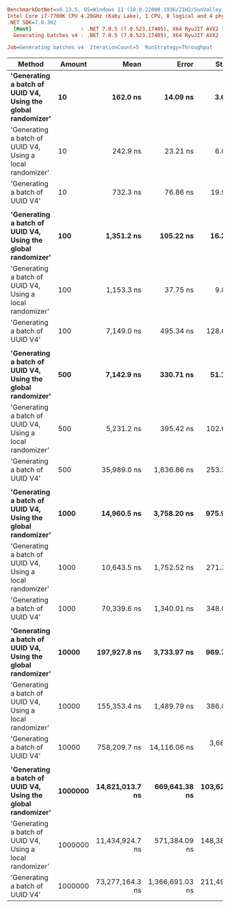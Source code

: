 ``` ini

BenchmarkDotNet=v0.13.5, OS=Windows 11 (10.0.22000.1936/21H2/SunValley)
Intel Core i7-7700K CPU 4.20GHz (Kaby Lake), 1 CPU, 8 logical and 4 physical cores
.NET SDK=7.0.302
  [Host]                : .NET 7.0.5 (7.0.523.17405), X64 RyuJIT AVX2 [AttachedDebugger]
  Generating batches v4 : .NET 7.0.5 (7.0.523.17405), X64 RyuJIT AVX2

Job=Generating batches v4  IterationCount=5  RunStrategy=Throughput  

```
| Method                                                                   | Amount      |                Mean |             Error |            StdDev |    Ratio |
| ------------------------------------------------------------------------ | ----------- | ------------------: | ----------------: | ----------------: | -------: |
| **&#39;Generating a batch of UUID V4, Using the global randomizer&#39;** | **10**      |        **162.0 ns** |      **14.09 ns** |       **3.66 ns** | **0.22** |
| &#39;Generating a batch of UUID V4, Using a local randomizer&#39;        | 10          |            242.9 ns |          23.21 ns |           6.03 ns |     0.33 |
| &#39;Generating a batch of UUID V4&#39;                                  | 10          |            732.3 ns |          76.86 ns |          19.96 ns |     1.00 |
|                                                                          |             |                     |                   |                   |          |
| **&#39;Generating a batch of UUID V4, Using the global randomizer&#39;** | **100**     |      **1,351.2 ns** |     **105.22 ns** |      **16.28 ns** | **0.19** |
| &#39;Generating a batch of UUID V4, Using a local randomizer&#39;        | 100         |          1,153.3 ns |          37.75 ns |           9.80 ns |     0.16 |
| &#39;Generating a batch of UUID V4&#39;                                  | 100         |          7,149.0 ns |         495.34 ns |         128.64 ns |     1.00 |
|                                                                          |             |                     |                   |                   |          |
| **&#39;Generating a batch of UUID V4, Using the global randomizer&#39;** | **500**     |      **7,142.9 ns** |     **330.71 ns** |      **51.18 ns** | **0.20** |
| &#39;Generating a batch of UUID V4, Using a local randomizer&#39;        | 500         |          5,231.2 ns |         395.42 ns |         102.69 ns |     0.15 |
| &#39;Generating a batch of UUID V4&#39;                                  | 500         |         35,989.0 ns |       1,636.86 ns |         253.31 ns |     1.00 |
|                                                                          |             |                     |                   |                   |          |
| **&#39;Generating a batch of UUID V4, Using the global randomizer&#39;** | **1000**    |     **14,960.5 ns** |   **3,758.20 ns** |     **975.99 ns** | **0.21** |
| &#39;Generating a batch of UUID V4, Using a local randomizer&#39;        | 1000        |         10,643.5 ns |       1,752.52 ns |         271.20 ns |     0.15 |
| &#39;Generating a batch of UUID V4&#39;                                  | 1000        |         70,339.6 ns |       1,340.01 ns |         348.00 ns |     1.00 |
|                                                                          |             |                     |                   |                   |          |
| **&#39;Generating a batch of UUID V4, Using the global randomizer&#39;** | **10000**   |    **197,927.8 ns** |   **3,733.97 ns** |     **969.70 ns** | **0.26** |
| &#39;Generating a batch of UUID V4, Using a local randomizer&#39;        | 10000       |        155,353.4 ns |       1,489.79 ns |         386.89 ns |     0.20 |
| &#39;Generating a batch of UUID V4&#39;                                  | 10000       |        758,209.7 ns |      14,116.06 ns |       3,665.90 ns |     1.00 |
|                                                                          |             |                     |                   |                   |          |
| **&#39;Generating a batch of UUID V4, Using the global randomizer&#39;** | **1000000** | **14,821,013.7 ns** | **669,641.38 ns** | **103,627.75 ns** | **0.20** |
| &#39;Generating a batch of UUID V4, Using a local randomizer&#39;        | 1000000     |     11,434,924.7 ns |     571,384.09 ns |     148,386.63 ns |     0.16 |
| &#39;Generating a batch of UUID V4&#39;                                  | 1000000     |     73,277,164.3 ns |   1,366,691.03 ns |     211,496.95 ns |     1.00 |
